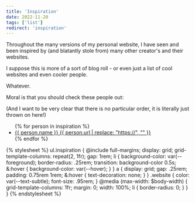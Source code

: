 ```yaml
---
title: 'Inspiration'
date: 2022-11-20
tags: ['list']
redirect: 'inspiration'
---
```


Throughout the many versions of my personal website, I have seen and been inspired by (and blatantly stole from) many other creator's and their websites.

I suppose this is more of a sort of blog roll - or even just a list of cool websites and even cooler people.

Whatever.

Moral is that you should check these people out:

(And I want to be very clear that there is no particular order, it is literally just thrown on here!)

<ul class='inspiration' role='list'>
  {% for person in inspiration %}
  <li class='card'>
    <a href="{{ person.url }}">
      <span class='name'>{{ person.name }}</span>
      <span class='website'>{{ person.url | replace: "https://", "" }}</span>
    </a>
  </li>
  {% endfor %}
</ul>

{% stylesheet %}
ul.inspiration {
  @include full-margins;
  display: grid;
  grid-template-columns: repeat(2, 1fr);
  gap: 1rem;
  li {
    background-color: var(--foreground);
    border-radius: .25rem;
    transition: background-color 0.5s;
    &:hover {
      background-color: var(--hover);
    }
  }
  a {
    display: grid;
    gap: .25rem;
    padding: 0.75rem 1rem;
    &:hover {
      text-decoration: none;
    }
  }
  .website {
    color: var(--text-subtle);
    font-size: .95rem;
  }
  @media (max-width: $body-width) {
    grid-template-columns: 1fr;
    margin: 0;
    width: 100%;
    li {
      border-radius: 0;
    }
  }
}
{% endstylesheet %}
